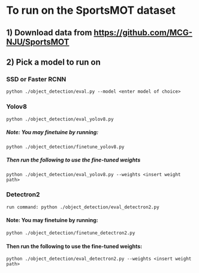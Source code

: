 # To run on the SportsMOT dataset
## 1) Download data from https://github.com/MCG-NJU/SportsMOT
## 2) Pick a model to run on
   ### SSD or Faster RCNN
   ``` python ./object_detection/eval.py --model <enter model of choice> ```
   ### Yolov8
   ``` python ./object_detection/eval_yolov8.py ```
   ##### Note: You may finetuine by running:
   ``` python ./object_detection/finetune_yolov8.py ```
   ##### Then run the following to use the fine-tuned weights
   ``` python ./object_detection/eval_yolov8.py --weights <insert weight path> ```
   ### Detectron2
   ``` run command: python ./object_detection/eval_detectron2.py ```
   #### Note: You may finetuine by running:
   ``` python ./object_detection/finetune_detectron2.py ```
   #### Then run the following to use the fine-tuned weights: 
   ``` python ./object_detection/eval_detectron2.py --weights <insert weight path> ```

   
